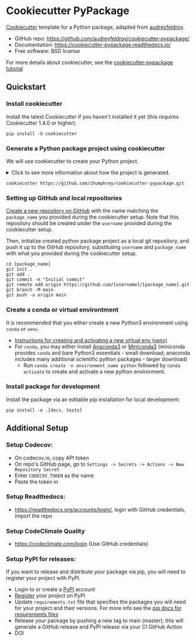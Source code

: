 # Cookiecutter PyPackage

[Cookiecutter](https://github.com/cookiecutter/cookiecutter) template for a Python package,
adapted from [audreyfeldroy](https://github.com/audreyfeldroy).

* GitHub repo: https://github.com/audreyfeldroy/cookiecutter-pypackage/
* Documentation: https://cookiecutter-pypackage.readthedocs.io/
* Free software: BSD license

For more details about cookiecutter,
see the [cookiecutter-pypackage tutorial](https://cookiecutter-pypackage.readthedocs.io/en/latest/tutorial.html)

## Quickstart

### Install cookiecutter

Install the latest Cookiecutter if you haven't installed it yet (this requires
Cookiecutter 1.4.0 or higher):

```
pip install -U cookiecutter
```

### Generate a Python package project using cookiecutter

We will use cookiecutter to create your Python project.

<details>
 <summary>Click to see more information about how the project is generated.</summary>
 This will set up the structure of the project, the setup file, licensing files,
the Sphinx document generation tool, and a new GitHub workflow (`.github/workflows`)
that will automatically build and test your code for PRs and commits to the main branch.
It also allow you to create releases and distribute them in GitHub Releases and PyPI
when you push a new tag to the GitHub repo.
 </details>

```
cookiecutter https://github.com/ihumphrey/cookiecutter-pypackage.git
```

### Setting up GitHub and local repositories

[Create a new repository on GitHub](https://github.com/new)
with the name matching the `package_name` you provided during the cookiecutter setup.
Note that this repository should be created under the `username` provided during the cookiecutter setup.

Then, initialize created python package project as a local git repository, and push it up to the GitHub repository,
substituting `username` and `package_name` with what you provided during the cookiecutter setup.

```
cd [package_name]
git init .
git add .
git commit -m "Initial commit"
git remote add origin https://github.com/[username]/[package_name].git
git branch -M main
git push -u origin main
```

### Create a conda or virtual environtment

It is recommended that you either create a new Python3 environment using `conda` or `venv`.

* [Instructions for creating and activating a new virtual env (venv)](https://docs.python.org/3/library/venv.html#creating-virtual-environments)
* For `conda`, you may either install [Anaconda3](https://www.anaconda.com/) or [Miniconda3](https://docs.conda.io/en/latest/miniconda.html)
(miniconda provides `conda` and bare Python3 essentials - small download; anaconda includes many additional scientific python packages - larger download)
  * Run `conda create -n environment_name python` followed by `conda activate` to create and activate a new python environment.

### Install package for development

Install the package via an editable pip installation for local development:

```
pip install -e .[docs, tests]
```

## Additional Setup

### Setup Codecov:
* On codecov.io, copy API token
* On repo's GitHub page, go to `Settings -> Secrets -> Actions -> New Repository Secret`
* Enter `CODECOV_TOKEN` as the name
* Paste the token in

### Setup Readthedocs:
* https://readthedocs.org/accounts/login/, login with GitHub credentials, import the repo

### Setup CodeClimate Quality
* https://codeclimate.com/login (Use GitHub credentials)

### Setup PyPI for releases:
If you want to release and distribute your package via pip, you will need to register your project with PyPI.

* Login to or create a [PyPI](https://pypi.org/) account
* [Register](https://packaging.python.org/tutorials/packaging-projects/#uploading-the-distribution-archives) your project on PyPI
* Update ``requirements.txt`` file that specifies the packages you will need for
  your project and their versions. For more info see the 
  [pip docs for requirements files](https://pip.pypa.io/en/stable/user_guide/#requirements-files)
* Release your package by pushing a new tag to main (master); this will generate a GitHub release and PyPI release
via your CI GitHub Action
* DOI

